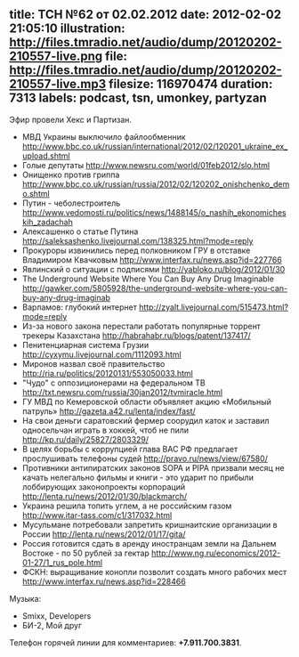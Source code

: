 title: ТСН №62 от 02.02.2012
date: 2012-02-02 21:05:10
illustration: http://files.tmradio.net/audio/dump/20120202-210557-live.png
file: http://files.tmradio.net/audio/dump/20120202-210557-live.mp3
filesize: 116970474
duration: 7313
labels: podcast, tsn, umonkey, partyzan
---
Эфир провели Хекс и Партизан.

- МВД Украины выключило файлообменник
  http://www.bbc.co.uk/russian/international/2012/02/120201_ukraine_ex_upload.shtml
- Голые депутаты
  http://www.newsru.com/world/01feb2012/slo.html
- Онищенко против гриппа
  http://www.bbc.co.uk/russian/russia/2012/02/120202_onishchenko_demo.shtml
- Путин - чеболестроитель
  http://www.vedomosti.ru/politics/news/1488145/o_nashih_ekonomicheskih_zadachah
- Алексашенко о статье Путина
  http://saleksashenko.livejournal.com/138325.html?mode=reply
- Прокуроры извинились перед полковником ГРУ в отставке Владимиром Квачковым
  http://www.interfax.ru/news.asp?id=227766
- Явлинский о ситуации с подписями
  http://yabloko.ru/blog/2012/01/30
- The Underground Website Where You Can Buy Any Drug Imaginable
  http://gawker.com/5805928/the-underground-website-where-you-can-buy-any-drug-imaginab
- Варламов: глубокий интернет
  http://zyalt.livejournal.com/515473.html?mode=reply
- Из-за нового закона перестали работать популярные торрент трекеры Казахстана
  http://habrahabr.ru/blogs/patent/137417/
- Пенитенциарная система Грузии
  http://cyxymu.livejournal.com/1112093.html
- Миронов назвал своё правительство
  http://ria.ru/politics/20120131/553050033.html
- "Чудо" с оппозиционерами на федеральном ТВ
  http://txt.newsru.com/russia/30jan2012/tvmiracle.html
- ГУ МВД по Кемеровской области объявляет акцию «Мобильный патруль»
  http://gazeta.a42.ru/lenta/index/fast/
- На свои деньги саратовский фермер соорудил каток и заставил односельчан играть в хоккей, чтоб не пили
  http://kp.ru/daily/25827/2803329/
- В целях борьбы с коррупцией глава ВАС РФ предлагает прослушивать телефоны судей
  http://pravo.ru/news/view/67580/
- Противники антипиратских законов SOPA и PIPA призвали месяц не качать нелегально фильмы и книги - это ударит по прибыли лоббирующих законопроекты корпораций
  http://lenta.ru/news/2012/01/30/blackmarch/
- Украина решила топить углем, а не российским газом
  http://www.itar-tass.com/c1/317032.html
- Мусульмане потребовали запретить кришнаитские организации в России
  http://lenta.ru/news/2012/01/17/gita/
- Россия готовится сдать в аренду иностранцам земли на Дальнем Востоке - по 50 рублей за гектар
  http://www.ng.ru/economics/2012-01-27/1_rus_pole.html
- ФСКН: выращивание конопли позволит создать много рабочих мест
  http://www.interfax.ru/news.asp?id=228466

Музыка:

- Smixx, Developers
- БИ-2, Мой друг

Телефон горячей линии для комментариев: **+7.911.700.3831**.
